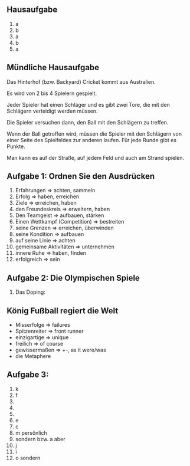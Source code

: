 ## Hausaufgabe

1. a
2. b
3. a
4. b
5. a

## Mündliche Hausaufgabe

Das Hinterhof (bzw. Backyard) Cricket kommt aus Australien.

Es wird von 2 bis 4 Spielern gespielt.

Jeder Spieler hat einen Schläger und es gibt zwei Tore, die mit den Schlägern verteidigt werden müssen.

Die Spieler versuchen dann, den Ball mit den Schlägern zu treffen.

Wenn der Ball getroffen wird, müssen die Spieler mit den Schlägern von einer Seite des Spielfeldes zur anderen laufen. Für jede Runde gibt es Punkte.

Man kann es auf der Straße, auf jedem Feld und auch am Strand spielen.

## Aufgabe 1: Ordnen Sie den Ausdrücken

1. Erfahrungen => achten, sammeln
2. Erfolg => haben, erreichen
3. Ziele => erreichen, haben
4. den Freundeskreis => erweitern, haben
5. Den Teamgeist => aufbauen, stärken
6. Einen Wettkampf (Competition) => bestreiten
7. seine Grenzen => erreichen, überwinden
8. seine Kondition => aufbauen
9. auf seine Linie => achten
10. gemeinsame Aktivitäten => unternehmen
11. innere Ruhe => haben, finden
12. erfolgreich => sein

## Aufgabe 2: Die Olympischen Spiele

1. Das Doping: 

## König Fußball regiert die Welt

* Misserfolge => failures
* Spitzenreiter => front runner
* einzigartige => unique
* freilich => of course
* gewissermaßen => +-, as it were/was
* die Metaphere

## Aufgabe 3: 

1. k
2. f
3. 
4.
5.
6. e
7. c 
8. m persönlich
9. sondern bzw. a aber
10. j
11. i
12. o sondern
